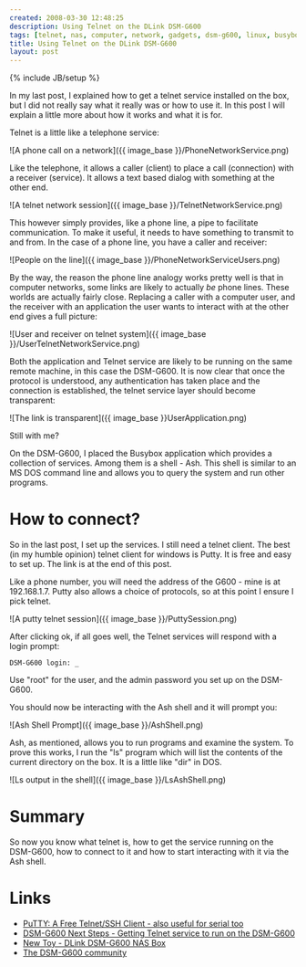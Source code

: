 ```yaml
---
created: 2008-03-30 12:48:25
description: Using Telnet on the DLink DSM-G600
tags: [telnet, nas, computer, network, gadgets, dsm-g600, linux, busybox, pc]
title: Using Telnet on the DLink DSM-G600
layout: post
---
```

{% include JB/setup %}

In my last post, I explained how to get a telnet service installed on the box, but I did not really say what it really was or how to use it. In this post I will explain a little more about how it works and what it is for.

Telnet is a little like a telephone service:

![A phone call on a network]({{ image_base }}/PhoneNetworkService.png)

Like the telephone, it allows a caller (client) to place a call (connection) with a receiver (service). It allows a text based dialog with something at the other end.

![A telnet network session]({{ image_base }}/TelnetNetworkService.png)

This however simply provides, like a phone line, a pipe to facilitate communication. To make it useful, it needs to have something to transmit to and from. In the case of a phone line, you have a caller and receiver:

![People on the line]({{ image_base }}/PhoneNetworkServiceUsers.png)

By the way, the reason the phone line analogy works pretty well is that in computer networks, some links are likely to actually *be* phone lines. These worlds are actually fairly close. Replacing a caller with a computer user, and the receiver with an application the user wants to interact with at the other end gives a full picture:

![User and receiver on telnet system]({{ image_base }}/UserTelnetNetworkService.png)

Both the application and Telnet service are likely to be running on the same remote machine, in this case the DSM-G600. It is now clear that once the protocol is understood, any authentication has taken place and the connection is established, the telnet service layer should become transparent:

![The link is transparent]({{ image_base }}UserApplication.png)

Still with me?

On the DSM-G600, I placed the Busybox application which provides a collection of services. Among them is a shell - Ash. This shell is similar to an MS DOS command line and allows you to query the system and run other programs.

# How to connect?

So in the last post, I set up the services. I still need a telnet client. The best (in my humble opinion) telnet client for windows is Putty. It is free and easy to set up. The link is at the end of this post.

Like a phone number, you will need the address of the G600 - mine is at 192.168.1.7. Putty also allows a choice of protocols, so at this point I ensure I pick telnet.

![A putty telnet session]({{ image_base }}/PuttySession.png)

After clicking ok, if all goes well, the Telnet services will respond with a login prompt:

```
DSM-G600 login: _
```

Use "root" for the user, and the admin password you set up on the DSM-G600.

You should now be interacting with the Ash shell and it will prompt you:

![Ash Shell Prompt]({{ image_base }}/AshShell.png)

Ash, as mentioned, allows you to run programs and examine the system. To prove this works, I run the "ls" program which will list the contents of the current directory on the box. It is a little like "dir" in DOS.

![Ls output in the shell]({{ image_base }}/LsAshShell.png)

# Summary

So now you know what telnet is, how to get the service running on the DSM-G600, how to connect to it and how to start interacting with it via the Ash shell.

# Links

* <a href="http://www.chiark.greenend.org.uk/~sgtatham/putty/">PuTTY: A Free Telnet/SSH Client - also useful for serial too</a>
* <a href="blogs/1/181">DSM-G600 Next Steps - Getting Telnet service to run on the DSM-G600</a>
* <a href="blogs/1/180">New Toy - DLink DSM-G600 NAS Box</a>
* <a href="http://dsmg600.info/start">The DSM-G600 community</a>

